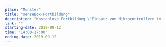 ```yaml
---
place: "Münster"
title: "senseBox-Fortbildung"
description: "Kostenlose Fortbildung \"Einsatz von Mikrocontrollern im Unterricht - Programmieren lernen und Messgeräte bauen mit der senseBox\" am Institut für Geoinformatik, Raum 255 Anmeldung per Mail an <a href=\"mailto:info@sensebox.de?subject=Anmeldung Lehrerfortbildung 12.09.2019\">info@sensebox.de</a>"
link: ""
starting-date: 2019-09-12
time: "14:00-17:00"
ending-date: 2019-09-12
---
```

